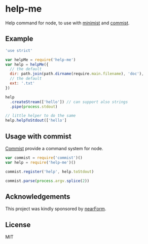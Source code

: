 # help-me

Help command for node, to use with [minimist](http://npm.im/minimist) and [commist](http://npm.im/commist).

## Example

```javascript
'use strict'

var helpMe = require('help-me')
var help = helpMe({
  // the default
  dir: path.join(path.dirname(require.main.filename), 'doc'),
  // the default
  ext: '.txt'
})

help
  .createStream(['hello']) // can support also strings
  .pipe(process.stdout)

// little helper to do the same
help.helpToStdout(['hello']
```

## Usage with commist

[Commist](http://npm.im/commist) provide a command system for node.

```javascript
var commist = require('commist')()
var help = require('help-me')()

commist.register('help', help.toStdout)

commist.parse(process.argv.splice(2))
```

## Acknowledgements

This project was kindly sponsored by [nearForm](http://nearform.com).

## License

MIT


